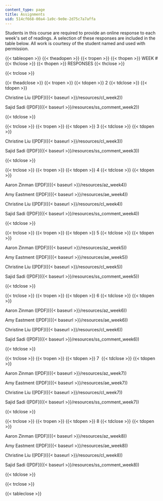 ```yaml
---
content_type: page
title: Assignments
uid: 514cf668-00a4-1a9c-9e0e-2d75c7a7affa
---
```


Students in this course are required to provide an online response to each week's set of readings. A selection of these responses are included in the table below. All work is courtesy of the student named and used with permission.

{{< tableopen >}}
{{< theadopen >}}
{{< tropen >}}
{{< thopen >}}
WEEK #
{{< thclose >}}
{{< thopen >}}
RESPONSES
{{< thclose >}}

{{< trclose >}}

{{< theadclose >}}
{{< tropen >}}
{{< tdopen >}}
2
{{< tdclose >}}
{{< tdopen >}}


Christine Liu ([PDF]({{< baseurl >}}/resources/cl_week2))

Sajid Sadi ([PDF]({{< baseurl >}}/resources/ss_comment_week2))


{{< tdclose >}}

{{< trclose >}}
{{< tropen >}}
{{< tdopen >}}
3
{{< tdclose >}}
{{< tdopen >}}


Christine Liu ([PDF]({{< baseurl >}}/resources/cl_week3))

Sajid Sadi ([PDF]({{< baseurl >}}/resources/ss_comment_week3))


{{< tdclose >}}

{{< trclose >}}
{{< tropen >}}
{{< tdopen >}}
4
{{< tdclose >}}
{{< tdopen >}}


Aaron Zinman ([PDF]({{< baseurl >}}/resources/az_week4))

Amy Eastment ([PDF]({{< baseurl >}}/resources/ae_week4))

Christine Liu ([PDF]({{< baseurl >}}/resources/cl_week4))

Sajid Sadi ([PDF]({{< baseurl >}}/resources/ss_comment_week4))


{{< tdclose >}}

{{< trclose >}}
{{< tropen >}}
{{< tdopen >}}
5
{{< tdclose >}}
{{< tdopen >}}


Aaron Zinman ([PDF]({{< baseurl >}}/resources/az_week5))

Amy Eastment ([PDF]({{< baseurl >}}/resources/ae_week5))

Christine Liu ([PDF]({{< baseurl >}}/resources/cl_week5))

Sajid Sadi ([PDF]({{< baseurl >}}/resources/ss_comment_week5))


{{< tdclose >}}

{{< trclose >}}
{{< tropen >}}
{{< tdopen >}}
6
{{< tdclose >}}
{{< tdopen >}}


Aaron Zinman ([PDF]({{< baseurl >}}/resources/az_week6))

Amy Eastment ([PDF]({{< baseurl >}}/resources/ae_week6))

Christine Liu ([PDF]({{< baseurl >}}/resources/cl_week6))

Sajid Sadi ([PDF]({{< baseurl >}}/resources/ss_comment_week6))


{{< tdclose >}}

{{< trclose >}}
{{< tropen >}}
{{< tdopen >}}
7 
{{< tdclose >}}
{{< tdopen >}}


Aaron Zinman ([PDF]({{< baseurl >}}/resources/az_week7))

Amy Eastment ([PDF]({{< baseurl >}}/resources/ae_week7))

Christine Liu ([PDF]({{< baseurl >}}/resources/cl_week7))

Sajid Sadi ([PDF]({{< baseurl >}}/resources/ss_comment_week7))


{{< tdclose >}}

{{< trclose >}}
{{< tropen >}}
{{< tdopen >}}
8
{{< tdclose >}}
{{< tdopen >}}


Aaron Zinman ([PDF]({{< baseurl >}}/resources/az_week8))

Amy Eastment ([PDF]({{< baseurl >}}/resources/ae_week8))

Christine Liu ([PDF]({{< baseurl >}}/resources/cl_week8))

Sajid Sadi ([PDF]({{< baseurl >}}/resources/ss_comment_week8))


{{< tdclose >}}

{{< trclose >}}

{{< tableclose >}}